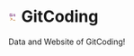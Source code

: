# ![icon](https://raw.githubusercontent.com/smopuim2/OJ-data/main/ico.ico)  GitCoding

Data and Website of GitCoding!
